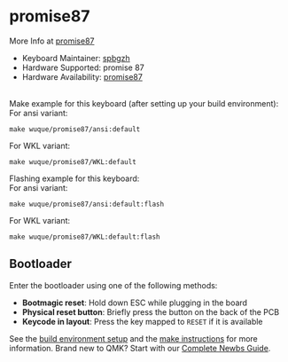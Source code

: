 # promise87

More Info at [promise87](https://shop.wuquestudio.com/)
​

* Keyboard Maintainer: [spbgzh](https://github.com/spbgzh)
* Hardware Supported: promise 87
* Hardware Availability: [promise87](https://shop.wuquestudio.com/)  
​

Make example for this keyboard (after setting up your build environment):  
For ansi variant:

    make wuque/promise87/ansi:default

For WKL variant:

    make wuque/promise87/WKL:default

Flashing example for this keyboard:  
For ansi variant:

    make wuque/promise87/ansi:default:flash
    
For WKL variant:

    make wuque/promise87/WKL:default:flash

## Bootloader

Enter the bootloader using one of the following methods:

* **Bootmagic reset**: Hold down ESC while plugging in the board
* **Physical reset button**: Briefly press the button on the back of the PCB
* **Keycode in layout**: Press the key mapped to `RESET` if it is available

See the [build environment setup](https://docs.qmk.fm/#/getting_started_build_tools) and the [make instructions](https://docs.qmk.fm/#/getting_started_make_guide) for more information. Brand new to QMK? Start with our [Complete Newbs Guide](https://docs.qmk.fm/#/newbs).
